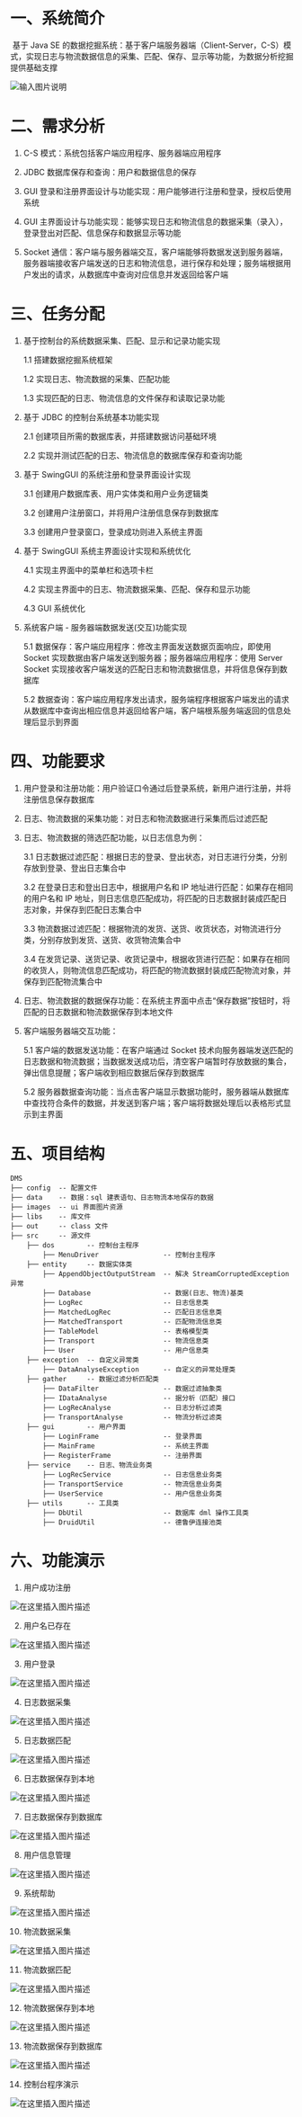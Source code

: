 # 一、系统简介

​		基于 Java SE 的数据挖掘系统：基于客户端服务器端（Client-Server，C-S）模式，实现日志与物流数据信息的采集、匹配、保存、显示等功能，为数据分析挖掘提供基础支撑

![输入图片说明](https://images.gitee.com/uploads/images/2021/1119/101333_ed21b842_8411295.png "dms.png")

# 二、需求分析

1. C-S 模式：系统包括客户端应用程序、服务器端应用程序

2. JDBC 数据库保存和查询：用户和数据信息的保存

3. GUI 登录和注册界面设计与功能实现：用户能够进行注册和登录，授权后使用系统

4. GUI 主界面设计与功能实现：能够实现日志和物流信息的数据采集（录入），登录登出对匹配、信息保存和数据显示等功能

5. Socket 通信：客户端与服务器端交互，客户端能够将数据发送到服务器端，服务器端接收客户端发送的日志和物流信息，进行保存和处理；服务端根据用户发出的请求，从数据库中查询对应信息并发返回给客户端

# 三、任务分配

1. 基于控制台的系统数据采集、匹配、显示和记录功能实现

      1.1 搭建数据挖掘系统框架

      1.2 实现日志、物流数据的采集、匹配功能

      1.3 实现匹配的日志、物流信息的文件保存和读取记录功能

2. 基于 JDBC 的控制台系统基本功能实现

      2.1 创建项目所需的数据库表，并搭建数据访问基础环境

      2.2 实现并测试匹配的日志、物流信息的数据库保存和查询功能

3. 基于 SwingGUI 的系统注册和登录界面设计实现

      3.1 创建用户数据库表、用户实体类和用户业务逻辑类

      3.2 创建用户注册窗口，并将用户注册信息保存到数据库

      3.3 创建用户登录窗口，登录成功则进入系统主界面

4. 基于 SwingGUI 系统主界面设计实现和系统优化

      4.1 实现主界面中的菜单栏和选项卡栏

      4.2 实现主界面中的日志、物流数据采集、匹配、保存和显示功能

      4.3 GUI 系统优化

6. 系统客户端 - 服务器端数据发送(交互)功能实现

      5.1 数据保存：客户端应用程序：修改主界面发送数据页面响应，即使用 Socket 实现数据由客户端发送到服务器；服务器端应用程序：使用 Server Socket 实现接收客户端发送的匹配日志和物流数据信息，并将信息保存到数据库

      5.2 数据查询：客户端应用程序发出请求，服务端程序根据客户端发出的请求从数据库中查询出相应信息并返回给客户端，客户端根系服务端返回的信息处理后显示到界面

# 四、功能要求

1. 用户登录和注册功能：用户验证口令通过后登录系统，新用户进行注册，并将注册信息保存数据库

2. 日志、物流数据的采集功能：对日志和物流数据进行采集而后过滤匹配

3. 日志、物流数据的筛选匹配功能，以日志信息为例：

      3.1 日志数据过滤匹配：根据日志的登录、登出状态，对日志进行分类，分别存放到登录、登出日志集合中

      3.2 在登录日志和登出日志中，根据用户名和 IP 地址进行匹配：如果存在相同的用户名和 IP 地址，则日志信息匹配成功，将匹配的日志数据封装成匹配日志对象，并保存到匹配日志集合中

      3.3 物流数据过滤匹配：根据物流的发货、送货、收货状态，对物流进行分类，分别存放到发货、送货、收货物流集合中

      3.4 在发货记录、送货记录、收货记录中，根据收货进行匹配：如果存在相同的收货人，则物流信息匹配成功，将匹配的物流数据封装成匹配物流对象，并保存到匹配物流集合中

4. 日志、物流数据的数据保存功能：在系统主界面中点击“保存数据”按钮时，将匹配的日志数据和物流数据保存到本地文件

5. 客户端服务器端交互功能：

      5.1 客户端的数据发送功能：在客户端通过 Socket 技术向服务器端发送匹配的日志数据和物流数据；当数据发送成功后，清空客户端暂时存放数据的集合，弹出信息提醒；客户端收到相应数据后保存到数据库

      5.2 服务器数据查询功能：当点击客户端显示数据功能时，服务器端从数据库中查找符合条件的数据，并发送到客户端；客户端将数据处理后以表格形式显示到主界面

# 五、项目结构


```
DMS
├── config  -- 配置文件
├── data    -- 数据：sql 建表语句、日志物流本地保存的数据
├── images  -- ui 界面图片资源
├── libs    -- 库文件
├── out     -- class 文件
├── src     -- 源文件
	├── dos        -- 控制台主程序
		├── MenuDriver                -- 控制台主程序
    ├── entity     -- 数据实体类
    	├── AppendObjectOutputStream  -- 解决 StreamCorruptedException 异常
    	├── Database                  -- 数据(日志、物流)基类
    	├── LogRec                    -- 日志信息类
    	├── MatchedLogRec             -- 匹配日志信息类
    	├── MatchedTransport          -- 匹配物流信息类
    	├── TableModel                -- 表格模型类
    	├── Transport                 -- 物流信息类
    	├── User                      -- 用户信息类
    ├── exception  -- 自定义异常类
    	├── DataAnalyseException      -- 自定义的异常处理类
    ├── gather     -- 数据过滤分析匹配类
    	├── DataFilter                -- 数据过滤抽象类
    	├── IDataAnalyse              -- 据分析（匹配）接口
    	├── LogRecAnalyse             -- 日志分析过滤类
    	├── TransportAnalyse          -- 物流分析过滤类
    ├── gui        -- 用户界面
    	├── LoginFrame                -- 登录界面
    	├── MainFrame                 -- 系统主界面
    	├── RegisterFrame             -- 注册界面
    ├── service    -- 日志、物流业务类
    	├── LogRecService             -- 日志信息业务类
    	├── TransportService          -- 物流信息业务类
    	├── UserService               -- 用户信息业务类
    ├── utils      -- 工具类
    	├── DbUtil                    -- 数据库 dml 操作工具类
    	├── DruidUtil                 -- 德鲁伊连接池类
```

# 六、功能演示

1. 用户成功注册

![在这里插入图片描述](https://img-blog.csdnimg.cn/34d9248a0a9d499c8611d14e61212ae6.png?x-oss-process=image/watermark,type_d3F5LXplbmhlaQ,shadow_50,text_Q1NETiBAU3ByaW5nLV8tQmVhcg==,size_13,color_FFFFFF,t_70,g_se,x_16#pic_center)

2. 用户名已存在


![在这里插入图片描述](https://img-blog.csdnimg.cn/2db12bab0e75447e8cc909fe25d7c77d.png?x-oss-process=image/watermark,type_d3F5LXplbmhlaQ,shadow_50,text_Q1NETiBAU3ByaW5nLV8tQmVhcg==,size_13,color_FFFFFF,t_70,g_se,x_16#pic_center)


3. 用户登录


![在这里插入图片描述](https://img-blog.csdnimg.cn/9cad816a428445aab01f229090617a5b.png?x-oss-process=image/watermark,type_d3F5LXplbmhlaQ,shadow_50,text_Q1NETiBAU3ByaW5nLV8tQmVhcg==,size_10,color_FFFFFF,t_70,g_se,x_16#pic_center)


4. 日志数据采集


![在这里插入图片描述](https://img-blog.csdnimg.cn/7144a3c7cea04f6e8f15549799f3c08f.png?x-oss-process=image/watermark,type_d3F5LXplbmhlaQ,shadow_50,text_Q1NETiBAU3ByaW5nLV8tQmVhcg==,size_16,color_FFFFFF,t_70,g_se,x_16#pic_center)


5. 日志数据匹配


![在这里插入图片描述](https://img-blog.csdnimg.cn/47284a8337fc4e5f983e8b26becc2a1b.png?x-oss-process=image/watermark,type_d3F5LXplbmhlaQ,shadow_50,text_Q1NETiBAU3ByaW5nLV8tQmVhcg==,size_16,color_FFFFFF,t_70,g_se,x_16#pic_center)


6. 日志数据保存到本地


![在这里插入图片描述](https://img-blog.csdnimg.cn/c50df0205c8e4c90868802ac31d2361e.png#pic_center)


7. 日志数据保存到数据库


![在这里插入图片描述](https://img-blog.csdnimg.cn/8088d6ff88084cc8ad97dbe0dcd6f95d.png#pic_center)


8. 用户信息管理


![在这里插入图片描述](https://img-blog.csdnimg.cn/379e9e0860ca4ea6aa3075fd5cd55af5.png#pic_center)


9. 系统帮助


![在这里插入图片描述](https://img-blog.csdnimg.cn/0020ccdad0a74a53b3d6f4430936320a.png#pic_center)


 10. 物流数据采集


![在这里插入图片描述](https://img-blog.csdnimg.cn/11573e338d2e4d97b39b50292b497ec3.png?x-oss-process=image/watermark,type_d3F5LXplbmhlaQ,shadow_50,text_Q1NETiBAU3ByaW5nLV8tQmVhcg==,size_16,color_FFFFFF,t_70,g_se,x_16#pic_center)



 11. 物流数据匹配


![在这里插入图片描述](https://img-blog.csdnimg.cn/63c04202743c412dacab00cb4174b29e.png?x-oss-process=image/watermark,type_d3F5LXplbmhlaQ,shadow_50,text_Q1NETiBAU3ByaW5nLV8tQmVhcg==,size_16,color_FFFFFF,t_70,g_se,x_16#pic_center)

 12. 物流数据保存到本地


![在这里插入图片描述](https://img-blog.csdnimg.cn/71f1a7553abf4f9d8083ec57584f4b91.png?x-oss-process=image/watermark,type_d3F5LXplbmhlaQ,shadow_50,text_Q1NETiBAU3ByaW5nLV8tQmVhcg==,size_16,color_FFFFFF,t_70,g_se,x_16#pic_center)

 13. 物流数据保存到数据库


![在这里插入图片描述](https://img-blog.csdnimg.cn/5c25a669e5f84fb3a57d9f93b147c961.png#pic_center)


 14. 控制台程序演示


![在这里插入图片描述](https://img-blog.csdnimg.cn/29df648270fe4856aae753c7145ea86c.png?x-oss-process=image/watermark,type_d3F5LXplbmhlaQ,shadow_50,text_Q1NETiBAU3ByaW5nLV8tQmVhcg==,size_20,color_FFFFFF,t_70,g_se,x_16#pic_center)